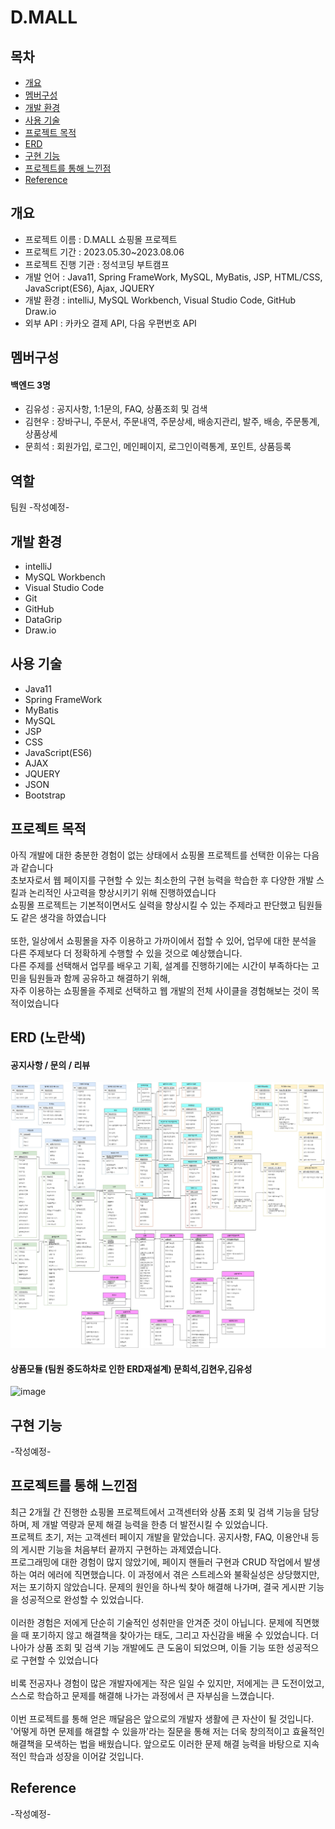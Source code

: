 # D.MALL

## 목차
* [개요](#개요)
* [멤버구성](#멤버구성)
* [개발 환경](#개발-환경)
* [사용 기술](#사용-기술)
* [프로젝트 목적](#프로젝트-목적)
* [ERD](#ERD)
* [구현 기능](#구현-기능)
* [프로젝트를 통해 느낀점](#프로젝트를-통해-느낀점)
* [Reference](#Reference)

## 개요
* 프로젝트 이름 : D.MALL 쇼핑몰 프로젝트
* 프로젝트 기간 : 2023.05.30~2023.08.06
* 프로젝트 진행 기관 : 정석코딩 부트캠프
* 개발 언어 : Java11, Spring FrameWork, MySQL, MyBatis, JSP, HTML/CSS, JavaScript(ES6), Ajax, JQUERY
* 개발 환경 : intelliJ, MySQL Workbench, Visual Studio Code, GitHub Draw.io
* 외부 API : 카카오 결제 API, 다음 우편번호 API

## 멤버구성
#### 백엔드 3명
* 김유성 : 공지사항, 1:1문의, FAQ, 상품조회 및 검색<br>
* 김현우 : 장바구니, 주문서, 주문내역, 주문상세, 배송지관리, 발주, 배송, 주문통계, 상품상세<br>
* 문희석 : 회원가입, 로그인, 메인페이지, 로그인이력통계, 포인트, 상품등록<br>

## 역할
팀원
-작성예정-

## 개발 환경
* intelliJ
* MySQL Workbench
* Visual Studio Code
* Git
* GitHub
* DataGrip
* Draw.io

## 사용 기술
* Java11
* Spring FrameWork
* MyBatis
* MySQL
* JSP
* CSS
* JavaScript(ES6)
* AJAX
* JQUERY
* JSON
* Bootstrap

## 프로젝트 목적
아직 개발에 대한 충분한 경험이 없는 상태에서 쇼핑몰 프로젝트를 선택한 이유는 다음과 같습니다<br>
초보자로서 웹 페이지를 구현할 수 있는 최소한의 구현 능력을 학습한 후 다양한 개발 스킬과 논리적인 사고력을 향상시키기 위해 진행하였습니다<br>
쇼핑몰 프로젝트는 기본적이면서도 실력을 향상시킬 수 있는 주제라고 판단했고 팀원들도 같은 생각을 하였습니다<br>
<br>
또한, 일상에서 쇼핑몰을 자주 이용하고 가까이에서 접할 수 있어, 업무에 대한 분석을 다른 주제보다 더 정확하게 수행할 수 있을 것으로 예상했습니다.<br>
다른 주제를 선택해서  업무를 배우고 기획, 설계를 진행하기에는 시간이 부족하다는 고민을 팀원들과 함께 공유하고 해결하기 위해,<br>
자주 이용하는 쇼핑몰을 주제로 선택하고 웹 개발의 전체 사이클을 경험해보는 것이 목적이었습니다


## ERD (노란색)
#### 공지사항 / 문의 / 리뷰
![ERD](https://github.com/Useodam/D.gaja/blob/main/erd.jpg?raw=true)


#### 상품모듈 (팀원 중도하차로 인한 ERD재설계) 문희석,김현우,김유성
![image](https://github.com/Useodam/D.gaja/assets/134251743/341ebe67-7596-4974-999e-32b05612fb9d)



## 구현 기능
-작성예정-

## 프로젝트를 통해 느낀점

최근 2개월 간 진행한 쇼핑몰 프로젝트에서 고객센터와 상품 조회 및 검색 기능을 담당하며, 제 개발 역량과 문제 해결 능력을 한층 더 발전시킬 수 있었습니다.<br>
프로젝트 초기, 저는 고객센터 페이지 개발을 맡았습니다. 공지사항, FAQ, 이용안내 등의 게시판 기능을 처음부터 끝까지 구현하는 과제였습니다.<br>
프로그래밍에 대한 경험이 많지 않았기에, 페이지 핸들러 구현과 CRUD 작업에서 발생하는 여러 에러에 직면했습니다. 이 과정에서 겪은 스트레스와 불확실성은 상당했지만, 저는 포기하지 않았습니다. 문제의 원인을 하나씩 찾아 해결해 나가며, 결국 게시판 기능을 성공적으로 완성할 수 있었습니다.<br>
<br>
이러한 경험은 저에게 단순히 기술적인 성취만을 안겨준 것이 아닙니다. 문제에 직면했을 때 포기하지 않고 해결책을 찾아가는 태도, 그리고 자신감을 배울 수 있었습니다. 더 나아가 상품 조회 및 검색 기능 개발에도 큰 도움이 되었으며, 이들 기능 또한 성공적으로 구현할 수 있었습니다<br>
<br>
비록 전공자나 경험이 많은 개발자에게는 작은 일일 수 있지만, 저에게는 큰 도전이었고, 스스로 학습하고 문제를 해결해 나가는 과정에서 큰 자부심을 느꼈습니다.<br>
<br>
이번 프로젝트를 통해 얻은 깨달음은 앞으로의 개발자 생활에 큰 자산이 될 것입니다. '어떻게 하면 문제를 해결할 수 있을까'라는 질문을 통해 저는 더욱 창의적이고 효율적인 해결책을 모색하는 법을 배웠습니다. 앞으로도 이러한 문제 해결 능력을 바탕으로 지속적인 학습과 성장을 이어갈 것입니다.<br>


## Reference
-작성예정-
